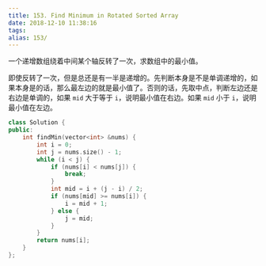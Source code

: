 ```yaml
---
title: 153. Find Minimum in Rotated Sorted Array
date: 2018-12-10 11:38:16
tags:
alias: 153/
---
```


一个递增数组绕着中间某个轴反转了一次，求数组中的最小值。

<!--more-->

即使反转了一次，但是总还是有一半是递增的。先判断本身是不是单调递增的，如果本身是的话，那么最左边的就是最小值了。否则的话，先取中点，判断左边还是右边是单调的，如果 `mid` 大于等于 `i`，说明最小值在右边。如果 `mid` 小于 `i`，说明最小值在左边。

```cpp
class Solution {
public:
    int findMin(vector<int> &nums) {
        int i = 0;
        int j = nums.size() - 1;
        while (i < j) {
            if (nums[i] < nums[j]) {
                break;
            }
            int mid = i + (j - i) / 2;
            if (nums[mid] >= nums[i]) {
                i = mid + 1;
            } else {
                j = mid;
            }
        }
        return nums[i];
    }
};
```
